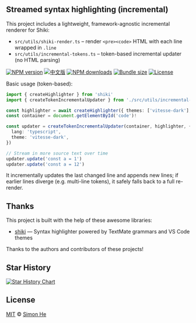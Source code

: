 ## Streamed syntax highlighting (incremental)

This project includes a lightweight, framework-agnostic incremental renderer for Shiki:

- `src/utils/shiki-render.ts` – render `<pre><code>` HTML with each line wrapped in `.line`
- `src/utils/incremental-tokens.ts` – token-based incremental updater (no HTML parsing)

[![NPM version](https://img.shields.io/npm/v/stream-markdown?color=a1b858&label=)](https://www.npmjs.com/package/stream-markdown)
[![中文版](https://img.shields.io/badge/docs-中文文档-blue)](README.zh-CN.md)
[![NPM downloads](https://img.shields.io/npm/dm/stream-markdown)](https://www.npmjs.com/package/stream-markdown)
[![Bundle size](https://img.shields.io/bundlephobia/minzip/stream-markdown)](https://bundlephobia.com/package/stream-markdown)
[![License](https://img.shields.io/npm/l/stream-markdown)](./LICENSE)

Basic usage (token-based):

```ts
import { createHighlighter } from 'shiki'
import { createTokenIncrementalUpdater } from './src/utils/incremental-tokens'

const highlighter = await createHighlighter({ themes: ['vitesse-dark'], langs: ['typescript'] })
const container = document.getElementById('code')!

const updater = createTokenIncrementalUpdater(container, highlighter, {
  lang: 'typescript',
  theme: 'vitesse-dark',
})

// Stream in more source text over time
updater.update('const a = 1')
updater.update('const a = 12')
```

It incrementally updates the last changed line and appends new lines; if earlier lines diverge (e.g. multi-line tokens), it safely falls back to a full re-render.

## Thanks

This project is built with the help of these awesome libraries:

- [shiki](https://github.com/shikijs/shiki) — Syntax highlighter powered by TextMate grammars and VS Code themes

Thanks to the authors and contributors of these projects!

## Star History

[![Star History Chart](https://api.star-history.com/svg?repos=Simon-He95/stream-markdown&type=Date)](https://www.star-history.com/#Simon-He95/stream-markdown&Date)

## License

[MIT](./LICENSE) © [Simon He](https://github.com/Simon-He95)
